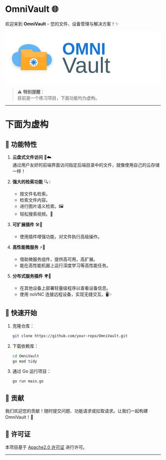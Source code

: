 # OmniVault 🌐

欢迎来到 **OmniVault** – 您的文件、设备管理与解决方案！✨

![logo](./frontend/public/logo.svg)

> ⚠️ **特别提醒**：  
> 目前是一个练习项目，下面功能均为虚构。


---
# 下面为虚构

## 🌟 功能特性

1. **云盘式文件访问** 📂☁️  
    通过用户友好的前端界面访问指定后端目录中的文件，就像使用自己的云存储一样！

2. **强大的检索功能** 🔍💡  
    - 按文件名检索。  
    - 检索文件内容。  
    - 进行图片语义检索。🖼️  
    - 轻松搜索视频。🎥  

3. **可扩展插件** 🛠️🔌 
    - 使用插件增强功能，对文件执行高级操作。

4. **高性能微服务** ⚡🤖  
    - 借助微服务组件，提供高可用，高扩展。
    - 能在高性能机器上运行深度学习等高性能任务。

5. **分布式服务插件** 🌍🔗  
    - 在其他设备上部署轻量级程序以查看设备信息。  
    - 使用 noVNC 连接远程设备，实现无缝交互。🖥️✨  

## 🚀 快速开始

1. 克隆仓库：
    ```bash
    git clone https://github.com/your-repo/OmniVault.git
    ```
2. 下载依赖库：
    ```bash
    cd OmniVault
    go mod tidy
    ```

3. 通过 Go 运行项目：
    ```bash
    go run main.go
    ```

## 🤝 贡献

我们欢迎您的贡献！随时提交问题、功能请求或拉取请求。让我们一起构建 OmniVault！💪

## 📜 许可证

本项目基于 [Apache2.0 许可证](LICENSE) 进行许可。

---
